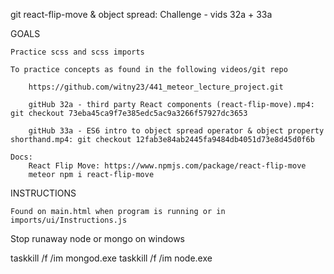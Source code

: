 
git react-flip-move & object spread: Challenge - vids 32a + 33a

GOALS

    Practice scss and scss imports
    
    To practice concepts as found in the following videos/git repo

        https://github.com/witny23/441_meteor_lecture_project.git

        gitHub 32a - third party React components (react-flip-move).mp4: git checkout 73eba45ca9f7e385edc5ac9a3266f57927dc3653

        gitHub 33a - ES6 intro to object spread operator & object property shorthand.mp4: git checkout 12fab3e84ab2445fa9484db4051d73e8d45d0f6b

    Docs: 
        React Flip Move: https://www.npmjs.com/package/react-flip-move
        meteor npm i react-flip-move
    
    


INSTRUCTIONS

    Found on main.html when program is running or in imports/ui/Instructions.js



Stop runaway node or mongo on windows

taskkill /f /im mongod.exe
taskkill /f /im node.exe